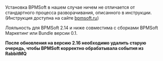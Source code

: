 Установка BPMSoft в нашем случае ничем не отличается от стандартного процесса разворачивания, описанного в инструкции.(Инструкция доступна на сайте [bpmsoft.ru](https://bpmsoft.ru/))

Лояльность для BPMSoft 2.14 и ниже совместима с сборками BPMSoft Маркетинг или Bundle версии 0.1.

**После обновления на версию 2.16 необходимо удалить старую очередь, чтобы BPMSoft корректно обрабатывала события из RabbitMQ**